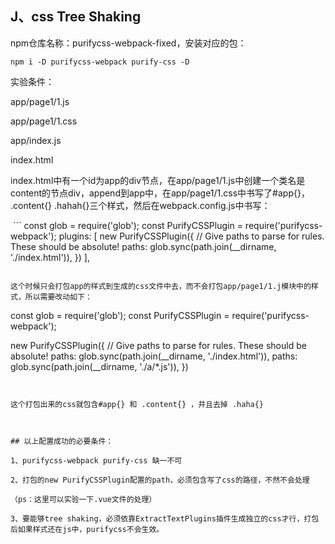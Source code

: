 ## J、css Tree Shaking

npm仓库名称：purifycss-webpack-fixed，安装对应的包：

```
npm i -D purifycss-webpack purify-css -D
```

实验条件：

app/page1/1.js

app/page1/1.css  

app/index.js  

index.html

  

index.html中有一个id为app的div节点，在app/page1/1.js中创建一个类名是content的节点div，append到app中，在app/page1/1.css中书写了#app{}， .content{} .hahah{}三个样式，然后在webpack.config.js中书写：

 ```
const glob = require('glob');
const PurifyCSSPlugin = require('purifycss-webpack');
plugins: [
    new PurifyCSSPlugin({
      // Give paths to parse for rules. These should be absolute!
      paths: glob.sync(path.join(__dirname, './index.html')),
    })
  ],
```

这个时候只会打包app的样式到生成的css文件中去，而不会打包app/page1/1.j模块中的样式，所以需要改动如下：

```
const glob = require('glob');
const PurifyCSSPlugin = require('purifycss-webpack');

new PurifyCSSPlugin({
      // Give paths to parse for rules. These should be absolute!
      paths: glob.sync(path.join(__dirname, './index.html')),
      paths: glob.sync(path.join(__dirname, './a/*.js')),
    })
```

  
这个打包出来的css就包含#app{} 和 .content{} ，并且去掉 .haha{}  

  

## 以上配置成功的必要条件：

1、purifycss-webpack purify-css 缺一不可

2、打包的new PurifyCSSPlugin配置的path，必须包含写了css的路径，不然不会处理

（ps：这里可以实验一下.vue文件的处理）

3、要能够tree shaking，必须依靠ExtractTextPlugins插件生成独立的css才行，打包后如果样式还在js中，purifycss不会生效。